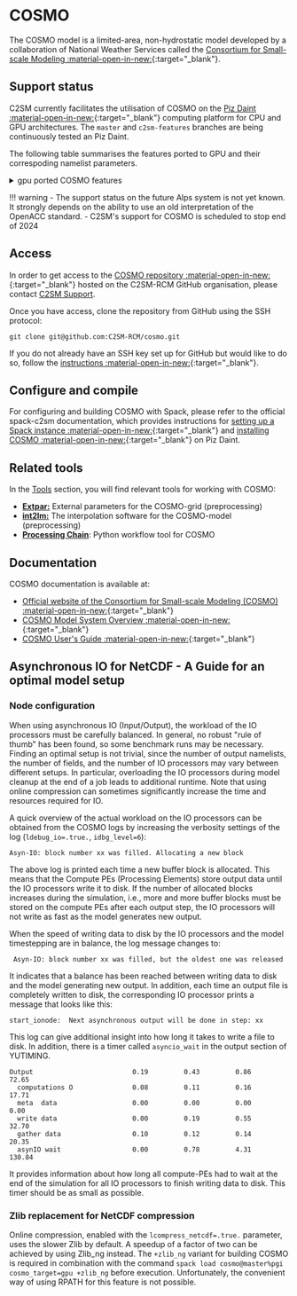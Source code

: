 
# COSMO
The COSMO model is a limited-area, non-hydrostatic model developed by a collaboration of National Weather Services called the [Consortium for Small-scale Modeling :material-open-in-new:](http://www.cosmo-model.org/){:target="_blank"}.

## Support status
C2SM currently facilitates the utilisation of COSMO on the [Piz Daint :material-open-in-new:](https://www.cscs.ch/computers/piz-daint){:target="_blank"} computing platform for CPU and GPU architectures. The `master` and `c2sm-features` branches are being continuously tested an Piz Daint.

The following table summarises the features ported to GPU and their correspoding namelist parameters.

<details close markdown="block">
<summary>gpu ported COSMO features</summary>

##### Parameters in `INPUT_ORG`

| scheme/parameterisation                       | namelist parameter                                                                                                                                                                  | GPU porting status                                 |
|-----------------------------------------------|-------------------------------------------------------------------------------------------------------------------------------------------------------------------------------------|----------------------------------------------------|
| Physics                                       | `lphys`                                                                                                                                                                             | ported                                             |
| Diagnostics                                   | `ldiagnos`                                                                                                                                                                          | ported                                             |
| Digital filtering                             | `ldfi`                                                                                                                                                                              | not ported                                         |
| Use observations                              | `luseobs`                                                                                                                                                                           | ported                                             |
| Ensemble mode                                 | `leps`                                                                                                                                                                              | ported                                             |
| Stochastic perturbation of physics tendencies | `lsppt`                                                                                                                                                                             | ported                                             |
| Synthetic satellite images                    | `luse_rttov`                                                                                                                                                                        | not ported                                         |
| Radar forward operator                        | `luse_radarfwo`                                                                                                                                                                     | not ported                                         |
| Aerosol and Reactive Tracer module (ART)      | `l_cosmo_art`                                                                                                                                                                       | not ported                                         |
| Pollen module                                 | `l_pollen`                                                                                                                                                                          | ported (available in MeteoSwiss Fork only)         |
| Online trajectory module                      | `l_traj`                                                                                                                                                                            | ported                                             |
| Zero vertical velocity on lower boundary      | `llm`                                                                                                                                                                               | not supported in the C++ dycore                    |
| Incremental analysis update                   | `itype_iau = 0`, `1`, `2`                                                                                                                                                           | Only itype_iau = 0 ported                          |
| Idealised runs                                | `lartif_data`                                                                                                                                                                       | not ported                                         |
| 2D model runs                                 | `l2dim`                                                                                                                                                                             | not ported                                         |
| Periodic boundary conditions in X direction   | `lperi_x`                                                                                                                                                                           | ported (not tested)                                |
| Periodic boundary conditions in Y direction   | `lperi_y`                                                                                                                                                                           | ported (not tested)                                |
| Reproducible results in parallel mode         | `lreproduce`                                                                                                                                                                        | ported                                             |
| Reorder MPI process numbering                 | `lreorder`                                                                                                                                                                          | not ported                                         |
| Implicit MPI buffering                        | `ldatatypes`                                                                                                                                                                        | ported                                             |
| Additional MPI barriers                       | `ltime_barrier`                                                                                                                                                                     | ported                                             |
| Write ASCII files every time step             | `ldump_ascii`                                                                                                                                                                       | ported                                             |
| All processors write debug output             | `lprintdeb_all`                                                                                                                                                                     | ported                                             |
| Debug statements in various model sections    | `ldebug_dyn`, `ldebug_gsp`, `ldebug_rad`, `ldebug_sso`, `ldebug_tur`, `ldebug_con`, `ldebug_soi`, `ldebug_io`, `ldebug_mpe`, `ldebug_dia`, `ldebug_lhn`, `ldebug_ass`, `ldebug_art` | partially ported, not all prints are active on GPU |
| Initialise local variables                    | `linit_fields`                                                                                                                                                                      | not ported                                         |

##### Parameters in `INPUT_PHY`

| scheme/parameterization                   | namelist parameter                                    | GPU porting status                                                          |
|-------------------------------------------|-------------------------------------------------------|-----------------------------------------------------------------------------|
| Grid-scale precipitation scheme           | `lgsp`                                                | ported                                                                      |
| Grid-scale precipitation scheme type      | `itype_gscp = 1`, `2`, `3`, `4`                       | only `itype_gscp = 3`, `4` ported to gpu                                    |
| Run grid-scale precipitation scheme first | `lgsp_first`                                          | only `lgsp_first = .TRUE.` ported to gpu                                    |
| Radiation                                 | `lrad`                                                | ported                                                                      |
| Cloud representation mode                 | `icldm_rad = 0`, `1`, `3`, `4`                        | all options ported                                                          |
| Forest                                    | `lforest`                                             | ported                                                                      |
| Topographic correction of radiation       | `lradtopo`                                            | ported                                                                      |
| External surface emissivity               | `lemiss`                                              | ported                                                                      |
| Aerosol scheme type                       | `itype_aerosol = 1`, `2`, `3`                         | only `itype_aerosol = 1`, `2` ported                                        |
| Albedo scheme type                        | `itype_albedo = 1`, `2`, `3`, `4`                     | all options ported                                                          |
| Convection scheme                         | `lconv`                                               | ported                                                                      |
| Convection scheme type                    | `itype_conv = 0`, `2`, `3`                            | all options ported                                                          |
| Vertical turbulent diffusion              | `ltur`                                                | ported                                                                      |
| Old turbulence scheme behavior            | `loldtur`                                             | Only `loldtur = .TRUE.` is ported and tested                                |
| Vertical diffusion calculation location   | `itype_vdif = -1`, `0`, `1`                           | `itype_vdif = -1` is ported. `itype_vdif = 0`, `1` is ported but NOT tested |
| Turbulence scheme type                    | `itype_turb = 1`, `3`, `5/7`                          | only `itype_turb = 3` is tested                                             |
| 3D turbulence                             | `l3dturb`                                             | not ported                                                                  |
| TKE equation type                         | `imode_turb = 0`, `1`, `2`                            | only `imode_turb` is tested                                                 |
| SSO wake turbulent production             | `ltkesso`                                             | ported                                                                      |
| TKE convective buoyancy production        | `ltkecon`                                             | ported                                                                      |
| TKE horizontal shear production           | `ltkeshs`                                             | ported - not tested                                                         |
| Shear production type                     | `itype_sher = 0`, `1`, `2`                            | only `0` is tested                                                          |
| Transfer scheme type                      | `itype_tran = 1`, `2`                                 | only `0` is tested                                                          |
| TKE equation type in transfer scheme      | `imode_tran = 0`, `1`, `2`                            | only `1` is tested                                                          |
| Soil model                                | `lsoil`                                               | ported                                                                      |
| Sea ice scheme                            | `lseaice`                                             | not ported                                                                  |
| Flake lake model                          | `llake`                                               | ported                                                                      |
| Multi-layer snow model                    | `lmulti_snow`                                         | ported but NOT tested                                                       |
| Vegetation transpiration type             | `itype_trvg = 1`, `2`                                 | all options ported                                                          |
| Bare soil evaporation type                | `itype_evsl = 2`, `3`, `4`                            | all options ported                                                          |
| Root distribution type                    | `itype_root = 1`, `2`                                 | all options ported                                                          |
| Canopy parameterization type              | `itype_canopy = 1`, `2`                               | all options ported                                                          |
| Soil heat conductivity type               | `itype_heatcond = 1`, `2`, `3`                        | all options ported                                                          |
| Mire parameterization type                | `itype_mire = 0`, `1`                                 | all options ported                                                          |
| Hydraulic lower boundary parameterization | `itype_hydbound = 1`, `3`                             | all options ported                                                          |
| Snow-cover fraction type                  | `idiag_snowfrac = 1`, `2`, `3`, `4`, `20`, `30`, `40` | all options ported                                                          |
| Subgrid scale orography                   | `lsso`                                                | ported                                                                      |

##### Parameters in `INPUT_DYN`

The GPU porting of the dynamical core of COSMO was accomplished by rewriting the dynamics with the Gridtools stencil library. The Gridtools dycore supports a subset of the parameters of the COSMO Fortran dynamical core. The list of features currently supported in the Gridtools dycore can be found in the [documentation in the code repository] (https://github.com/C2SM-RCM/cosmo/blob/master/dycore/doc/Dycore/supported_configuration.tex).

</details>

!!! warning
    - The support status on the future Alps system is not yet known. It strongly depends on the ability to use an old interpretation of the OpenACC standard.
    - C2SM's support for COSMO is scheduled to stop end of 2024

## Access
In order to get access to the [COSMO repository :material-open-in-new:](https://github.com/C2SM-RCM/cosmo){:target="_blank"} hosted on the C2SM-RCM GitHub organisation,
please contact [C2SM Support](mailto:support@c2sm.ethz.ch).

Once you have access, clone the repository from GitHub using the SSH protocol:
```
git clone git@github.com:C2SM-RCM/cosmo.git
```
If you do not already have an SSH key set up for GitHub but would like to do so, follow the [instructions :material-open-in-new:](https://docs.github.com/en/authentication/connecting-to-github-with-ssh/generating-a-new-ssh-key-and-adding-it-to-the-ssh-agent){:target="_blank"}.

## Configure and compile
For configuring and building COSMO with Spack, please refer to the official spack-c2sm documentation, which provides instructions for [setting up a Spack instance :material-open-in-new:](https://c2sm.github.io/spack-c2sm/latest/QuickStart.html#at-cscs-daint-tsa-balfrin){:target="_blank"} and [installing COSMO :material-open-in-new:](https://c2sm.github.io/spack-c2sm/latest/QuickStart.html#cosmo){:target="_blank"} on Piz Daint.

## Related tools
In the [Tools](../tools/index.md) section, you will find relevant tools for working with COSMO:

* [**Extpar:**](../tools/extpar.md) External parameters for the COSMO-grid (preprocessing)
* [**int2lm:**](../tools/int2lm.md) The interpolation software for the COSMO-model (preprocessing)
* [**Processing Chain**](../tools/processing_chain.md): Python workflow tool for COSMO


## Documentation
COSMO documentation is available at:

* [Official website of the Consortium for Small-scale Modeling (COSMO) :material-open-in-new:](http://www.cosmo-model.org/){:target="_blank"}
* [COSMO Model System Overview :material-open-in-new:](https://www.cosmo-model.org/content/model/cosmo/default.htm){:target="_blank"}
* [COSMO User's Guide :material-open-in-new:](https://www.cosmo-model.org/content/model/cosmo/coreDocumentation/cosmo_userguide_6.00.pdf){:target="_blank"} 

## Asynchronous IO for NetCDF - A Guide for an optimal model setup

### Node configuration
When using asynchronous IO (Input/Output), the workload of the IO processors must be carefully balanced.
In general, no robust "rule of thumb" has been found, so some benchmark runs may be necessary.
Finding an optimal setup is not trivial, since the number of output namelists, the number of fields, and the number of IO processors may vary between different setups.
In particular, overloading the IO processors during model cleanup at the end of a job leads to additional runtime.
Note that using online compression can sometimes significantly increase the time and resources required for IO.

A quick overview of the actual workload on the IO processors can be obtained from the COSMO logs by increasing the verbosity settings of the log (`ldebug_io=.true.`, `idbg_level=6`):
```
Asyn-IO: block number xx was filled. Allocating a new block
```

The above log is printed each time a new buffer block is allocated.
This means that the Compute PEs (Processing Elements) store output data until the IO processors write it to disk.
If the number of allocated blocks increases during the simulation, i.e., more and more buffer blocks must be stored on the compute PEs after each output step, the IO processors will not write as fast as the model generates new output.

When the speed of writing data to disk by the IO processors and the model timestepping are in balance, the log message changes to:
```
 Asyn-IO: block number xx was filled, but the oldest one was released
```
It indicates that a balance has been reached between writing data to disk and the model generating new output.
In addition, each time an output file is completely written to disk, the corresponding IO processor prints a message that looks like this:

```
start_ionode:  Next asynchronous output will be done in step: xx
```

This log can give additional insight into how long it takes to write a file to disk.
In addition, there is a timer called `asyncio_wait` in the output section of YUTIMING. 

```
Output                         0.19         0.43         0.86        72.65
  computations O               0.08         0.11         0.16        17.71
  meta  data                   0.00         0.00         0.00         0.00
  write data                   0.00         0.19         0.55        32.70
  gather data                  0.10         0.12         0.14        20.35
  asynIO wait                  0.00         0.78         4.31       130.84
```
It provides information about how long all compute-PEs had to wait at the end of the simulation for all IO processors to finish writing data to disk.
This timer should be as small as possible.

### Zlib replacement for NetCDF compression
Online compression, enabled with the `lcompress_netcdf=.true.` parameter, uses the slower Zlib by default.
A speedup of a factor of two can be achieved by using Zlib_ng instead.
The `+zlib_ng` variant for building COSMO is required in combination with the command `spack load cosmo@master%pgi cosmo_target=gpu +zlib_ng` before execution.
Unfortunately, the convenient way of using RPATH for this feature is not possible.
